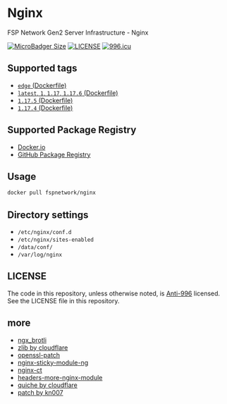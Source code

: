 # Nginx

FSP Network Gen2 Server Infrastructure - Nginx

[![MicroBadger Size](https://img.shields.io/microbadger/image-size/fspnetwork/nginx.svg?style=flat-square)](https://microbadger.com/#/images/fspnetwork/nginx)
[![LICENSE](https://img.shields.io/badge/license-Anti%20996-blue.svg?style=flat-square)](https://github.com/996icu/996.ICU/blob/master/LICENSE)
[![996.icu](https://img.shields.io/badge/link-996.icu-red.svg?style=flat-square)](https://996.icu)

## Supported tags

- [`edge` (Dockerfile)](https://github.com/FSPNET/Nginx/blob/dev/Dockerfile)
- [`latest`, `1`, `1.17`, `1.17.6` (Dockerfile)](https://github.com/FSPNET/Nginx/tree/1.17.6/Dockerfile)
- [`1.17.5` (Dockerfile)](https://github.com/FSPNET/Nginx/tree/1.17.5/Dockerfile)
- [`1.17.4` (Dockerfile)](https://github.com/FSPNET/Nginx/tree/1.17.4/Dockerfile)

## Supported Package Registry

- [Docker.io](https://hub.docker.com/r/fspnetwork/nginx/)
- [GitHub Package Registry](https://github.com/FSPNET/Nginx/packages/41838)

## Usage

```sh
docker pull fspnetwork/nginx
```

## Directory settings

- `/etc/nginx/conf.d`
- `/etc/nginx/sites-enabled`
- `/data/conf/`
- `/var/log/nginx`

## LICENSE

The code in this repository, unless otherwise noted, is [Anti-996](LICENSE) licensed. See the LICENSE file in this repository.

## more

- [ngx_brotli](https://github.com/eustas/ngx_brotli)
- [zlib by cloudflare](https://github.com/cloudflare/zlib)
- [openssl-patch](https://github.com/hakasenyang/openssl-patch)
- [nginx-sticky-module-ng](https://bitbucket.org/nginx-goodies/nginx-sticky-module-ng)
- [nginx-ct](https://github.com/grahamedgecombe/nginx-ct)
- [headers-more-nginx-module](https://github.com/openresty/headers-more-nginx-module)
- [quiche by cloudflare](https://github.com/cloudflare/quiche)
- [patch by kn007](https://github.com/kn007/patch)